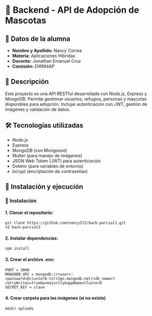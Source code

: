 # 🐾 Backend - API de Adopción de Mascotas

## 👤 Datos de la alumna

- **Nombre y Apellido:** Nancy Correa
- **Materia:** Aplicaciones Híbridas
- **Docente:** Jonathan Emanuel Cruz
- **Comisión:** DWM4AP

## 📄 Descripción

Este proyecto es una API RESTful desarrollada con Node.js, Express y MongoDB. Permite gestionar usuarios, refugios, personas y mascotas disponibles para adopción. Incluye autenticación con JWT, gestión de imágenes y validación de datos.

## 🛠️ Tecnologías utilizadas

- Node.js
- Express
- MongoDB (con Mongoose)
- Multer (para manejo de imágenes)
- JSON Web Token (JWT) para autenticación
- Dotenv (para variables de entorno)
- bcrypt (encriptación de contraseñas)

## 🚀 Instalación y ejecución

### 🔧 Instalación

#### 1. Clonar el repositorio:

```
git clone https://github.com/nancy172/back-parcial2.git
cd back-parcial2
```

#### 2. Instalar dependencias:

```
npm install
```

#### 3. Crear el archivo .env:

```
PORT = 3000
MONGODB_URI = mongodb://<user>:<password>@cluster0.tzrr2gn.mongodb.net/<db_name>?retryWrites=true&w=majority&appName=Cluster0
SECRET_KEY = clave
```

#### 4. Crear carpeta para las imágenes (si no existe)

```
mkdir uploads
```
